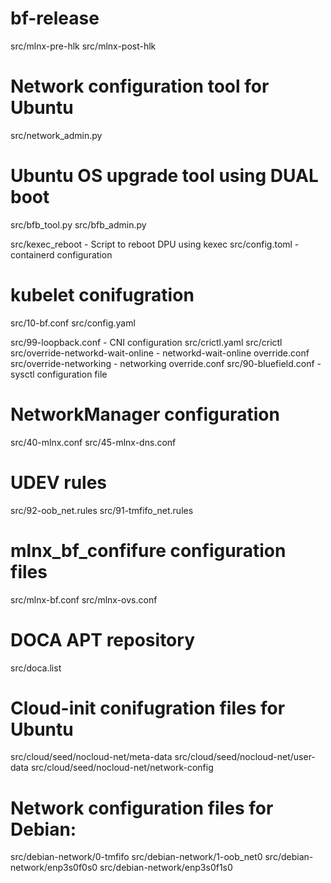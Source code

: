 # bf-release

src/mlnx-pre-hlk
src/mlnx-post-hlk

# Network configuration tool for Ubuntu
src/network_admin.py

# Ubuntu OS upgrade tool using DUAL boot
src/bfb_tool.py
src/bfb_admin.py

src/kexec_reboot - Script to reboot DPU using kexec
src/config.toml - containerd configuration

# kubelet conifugration
src/10-bf.conf
src/config.yaml

src/99-loopback.conf - CNI configuration
src/crictl.yaml
src/crictl
src/override-networkd-wait-online - networkd-wait-online override.conf
src/override-networking - networking override.conf
src/90-bluefield.conf - sysctl configuration file

# NetworkManager configuration
src/40-mlnx.conf
src/45-mlnx-dns.conf

# UDEV rules
src/92-oob_net.rules
src/91-tmfifo_net.rules

# mlnx_bf_confifure configuration files
src/mlnx-bf.conf
src/mlnx-ovs.conf

# DOCA APT repository
src/doca.list

# Cloud-init conifugration files for Ubuntu
src/cloud/seed/nocloud-net/meta-data
src/cloud/seed/nocloud-net/user-data
src/cloud/seed/nocloud-net/network-config

# Network configuration files for Debian:
src/debian-network/0-tmfifo
src/debian-network/1-oob_net0
src/debian-network/enp3s0f0s0
src/debian-network/enp3s0f1s0


